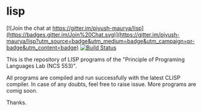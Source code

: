 # lisp

[![Join the chat at https://gitter.im/piyush-maurya/lisp](https://badges.gitter.im/Join%20Chat.svg)](https://gitter.im/piyush-maurya/lisp?utm_source=badge&utm_medium=badge&utm_campaign=pr-badge&utm_content=badge)
[![Build Status](https://travis-ci.org/piyush-maurya/lisp.svg?branch=master)](https://travis-ci.org/piyush-maurya/lisp) 

This is the repository of LISP programs of the "Principle of Programing Languages Lab (NCS 553)".

All programs are compiled and run successfully with the latest CLISP compiler. In case of any doubts, feel free to raise issue. More programs are comig soon.

Thanks.
